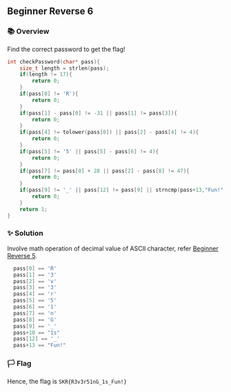 ## Beginner Reverse 6

### 📚 Overview

Find the correct password to get the flag!

```C
int checkPassword(char* pass){
	size_t length = strlen(pass);
	if(length != 17){
		return 0;
	}
	if(pass[0] != 'R'){
		return 0;
	}
	if(pass[1] - pass[0] != -31 || pass[1] != pass[3]){
		return 0;
	}
	if(pass[4] != tolower(pass[0]) || pass[2] - pass[4] != 4){
		return 0;
	}
	if(pass[5] != '5' || pass[5] - pass[6] != 4){
		return 0;
	}
	if(pass[7] != pass[0] + 28 || pass[2] - pass[8] != 47){
		return 0;
	}
	if(pass[9] != '_' || pass[12] != pass[9] || strncmp(pass+13,"Fun!",4) != 0 || strncmp(pass+10,"1s",2) != 0){
		return 0;
	}
	return 1;
}
```

### ✨ Solution

Involve math operation of decimal value of ASCII character, refer [Beginner Reverse 5](https://github.com/rydzze/CTF_Write-up/tree/61308d9e6068ec8fa1d84c724c03565cc4569f53/SKR%20CTF/Beginner%20Reverse%205).

```C
  pass[0] == 'R'
  pass[1] == '3'
  pass[2] == 'v'
  pass[3] == '3'
  pass[4] == 'r'
  pass[5] == '5'
  pass[6] == '1'
  pass[7] == 'n'
  pass[8] == 'G'
  pass[9] == '_'
  pass+10 == "1s"
  pass[12] == '_'
  pass+13 == "Fun!"
```

### 🏳️ Flag

Hence, the flag is `SKR{R3v3r51nG_1s_Fun!}` 
